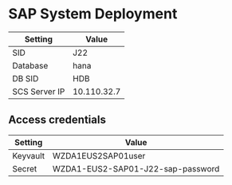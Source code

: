 # SAP System Deployment

| Setting          | Value                           |
| ---------------- | ------------------------------- |
| SID              | J22                          |
| Database         | hana                     |
| DB SID           | HDB                       |
| SCS Server IP    | 10.110.32.7   |

## Access credentials

| Setting          | Value                           |
| ---------------- | ------------------------------- |
| Keyvault         | WZDA1EUS2SAP01user                      |
| Secret           | WZDA1-EUS2-SAP01-J22-sap-password                |
